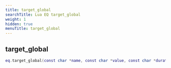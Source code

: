 ```yaml
---
title: target_global
searchTitle: Lua EQ target_global
weight: 1
hidden: true
menuTitle: target_global
---
```

## target_global
```lua
eq.target_global(const char *name, const char *value, const char *duration, number npc_id, number char_id, number zone_id) -- void
```